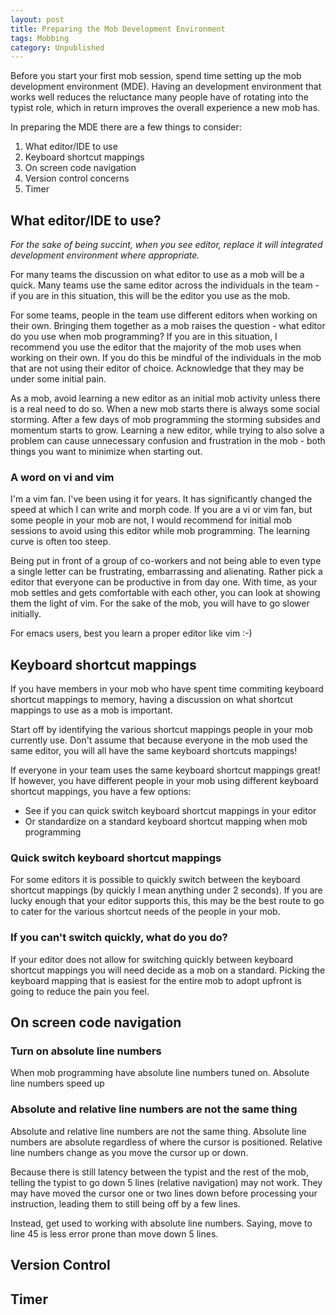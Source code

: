 ```yaml
---
layout: post
title: Preparing the Mob Development Environment 
tags: Mobbing
category: Unpublished
---
```


Before you start your first mob session, spend time setting up the mob development environment (MDE). Having an development environment that works well reduces the reluctance many people have of rotating into the typist role, which in return improves the overall experience a new mob has. 

In preparing the MDE there are a few things to consider:  

1. What editor/IDE to use  
2. Keyboard shortcut mappings
3. On screen code navigation  
4. Version control concerns
5. Timer  

## What editor/IDE to use?

*For the sake of being succint, when you see editor, replace it will integrated development environment where appropriate.*

For many teams the discussion on what editor to use as a mob will be a quick. Many teams use the same editor across the individuals in the team - if you are in this situation, this will be the editor you use as the mob.

For some teams, people in the team use different editors when working on their own. Bringing them together as a mob raises the question - what editor do you use when mob programming? If you are in this situation, I recommend you use the editor that the majority of the mob uses when working on their own. If you do this be mindful of the individuals in the mob that are not using their editor of choice. Acknowledge that they may be under some initial pain.

As a mob, avoid learning a new editor as an initial mob activity unless there is a real need to do so. When a new mob starts there is always some social storming. After a few days of mob programming the storming subsides and momentum starts to grow. Learning a new editor, while trying to also solve a problem can cause unnecessary confusion and frustration in the mob - both things you want to minimize when starting out.

### A word on vi and vim

I'm a vim fan. I've been using it for years. It has significantly changed the speed at which I can write and morph code. If you are a vi or vim fan, but some people in your mob are not, I would recommend for initial mob sessions to avoid using this editor while mob programming. The learning curve is often too steep.

Being put in front of a group of co-workers and not being able to even type a single letter can be frustrating, embarrassing and alienating. Rather pick a editor that everyone can be productive in from day one. With time, as your mob settles and gets comfortable with each other, you can look at showing them the light of vim. For the sake of the mob, you will have to go slower initially.

For emacs users, best you learn a proper editor like vim :-)

## Keyboard shortcut mappings

If you have members in your mob who have spent time commiting keyboard shortcut mappings to memory, having a discussion on what shortcut mappings to use as a mob is important.

Start off by identifying the various shortcut mappings people in your mob currently use. Don't assume that because everyone in the mob used the same editor, you will all have the same keyboard shortcuts mappings! 

If everyone in your team uses the same keyboard shortcut mappings great! If however, you have different people in your mob using different keyboard shortcut mappings, you have a few options:  

- See if you can quick switch keyboard shortcut mappings in your editor
- Or standardize on a standard keyboard shortcut mapping when mob programming  

### Quick switch keyboard shortcut mappings

For some editors it is possible to quickly switch between the keyboard shortcut mappings (by quickly I mean anything under 2 seconds). If you are lucky enough that your editor supports this, this may be the best route to go to cater for the various shortcut needs of the people in your mob.

### If you can't switch quickly, what do you do?

If your editor does not allow for switching quickly between keyboard shortcut mappings you will need decide as a mob on a standard. Picking the keyboard mapping that is easiest for the entire mob to adopt upfront is going to reduce the pain you feel.

## On screen code navigation  

### Turn on absolute line numbers

When mob programming have absolute line numbers tuned on. Absolute line numbers speed up 

### Absolute and relative line numbers are not the same thing

Absolute and relative line numbers are not the same thing. Absolute line numbers are absolute regardless of where the cursor is positioned. Relative line numbers change as you move the cursor up or down. 

Because there is still latency between the typist and the rest of the mob, telling the typist to go down 5 lines (relative navigation) may not work. They may have moved the cursor one or two lines down before processing your instruction, leading them to still being off by a few lines.

Instead, get used to working with absolute line numbers. Saying, move to line 45 is less error prone than move down 5 lines.

## Version Control

## Timer
